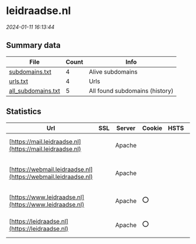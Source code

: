 # leidraadse.nl
*2024-01-11 16:13:44*
## Summary data
| File       | Count | Info |
|------------|-------|------|
|[subdomains.txt](/data/leidraadse.nl/subdomains.txt)|4|Alive subdomains|
|[urls.txt](/data/leidraadse.nl/urls.txt)|4|Urls|
|[all_subdomains.txt](/data/leidraadse.nl/all_subdomains.txt)|5|All found subdomains (history)|
## Statistics
| Url | SSL | Server | Cookie | HSTS | CSP | XFO | XXP | RP | Tech |Title |
|------------|-------|------|------|------|------|------|------|------|------|------|
|[https://mail.leidraadse.nl](https://mail.leidraadse.nl)| |Apache| | | | | | :white_check_mark: |Apache HTTP Server|Default Parallel...|
|[https://webmail.leidraadse.nl](https://webmail.leidraadse.nl)| |Apache| | | | | | :white_check_mark: |Apache HTTP Server PHP:8.2.14|Internal Error|
|[https://www.leidraadse.nl](https://www.leidraadse.nl)| |Apache|:o: | | | | | :white_check_mark: |Apache HTTP Server PHP|Welkom | Leidraa...|
|[https://leidraadse.nl](https://leidraadse.nl)| |Apache|:o: | | | | | :white_check_mark: |Apache HTTP Server PHP|Welkom | Leidraa...|